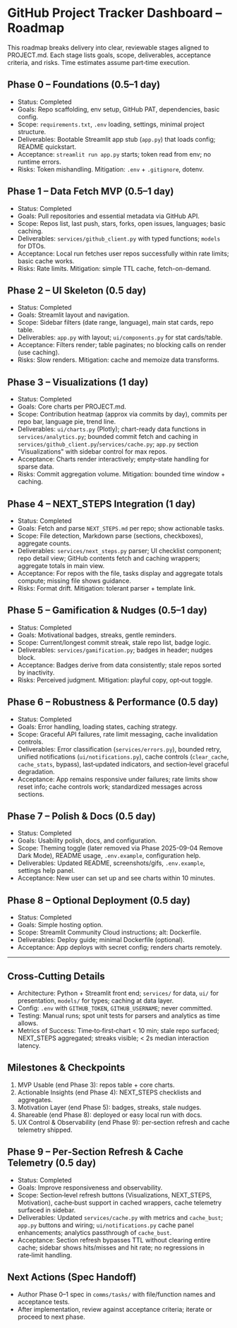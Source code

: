 # GitHub Project Tracker Dashboard – Roadmap

This roadmap breaks delivery into clear, reviewable stages aligned to PROJECT.md. Each stage lists goals, scope, deliverables, acceptance criteria, and risks. Time estimates assume part‑time execution.

## Phase 0 – Foundations (0.5–1 day)
- Status: Completed
- Goals: Repo scaffolding, env setup, GitHub PAT, dependencies, basic config.
- Scope: `requirements.txt`, `.env` loading, settings, minimal project structure.
- Deliverables: Bootable Streamlit app stub (`app.py`) that loads config; README quickstart.
- Acceptance: `streamlit run app.py` starts; token read from env; no runtime errors.
- Risks: Token mishandling. Mitigation: `.env` + `.gitignore`, dotenv.

## Phase 1 – Data Fetch MVP (0.5–1 day)
- Status: Completed
- Goals: Pull repositories and essential metadata via GitHub API.
- Scope: Repos list, last push, stars, forks, open issues, languages; basic caching.
- Deliverables: `services/github_client.py` with typed functions; `models` for DTOs.
- Acceptance: Local run fetches user repos successfully within rate limits; basic cache works.
- Risks: Rate limits. Mitigation: simple TTL cache, fetch-on-demand.

## Phase 2 – UI Skeleton (0.5 day)
- Status: Completed
- Goals: Streamlit layout and navigation.
- Scope: Sidebar filters (date range, language), main stat cards, repo table.
- Deliverables: `app.py` with layout; `ui/components.py` for stat cards/table.
- Acceptance: Filters render; table paginates; no blocking calls on render (use caching).
- Risks: Slow renders. Mitigation: cache and memoize data transforms.

## Phase 3 – Visualizations (1 day)
- Status: Completed
- Goals: Core charts per PROJECT.md.
- Scope: Contribution heatmap (approx via commits by day), commits per repo bar, language pie, trend line.
- Deliverables: `ui/charts.py` (Plotly); chart-ready data functions in `services/analytics.py`; bounded commit fetch and caching in `services/github_client.py`/`services/cache.py`; `app.py` section "Visualizations" with sidebar control for max repos.
- Acceptance: Charts render interactively; empty‑state handling for sparse data.
- Risks: Commit aggregation volume. Mitigation: bounded time window + caching.

## Phase 4 – NEXT_STEPS Integration (1 day)
- Status: Completed
- Goals: Fetch and parse `NEXT_STEPS.md` per repo; show actionable tasks.
- Scope: File detection, Markdown parse (sections, checkboxes), aggregate counts.
- Deliverables: `services/next_steps.py` parser; UI checklist component; repo detail view; GitHub contents fetch and caching wrappers; aggregate totals in main view.
- Acceptance: For repos with the file, tasks display and aggregate totals compute; missing file shows guidance.
- Risks: Format drift. Mitigation: tolerant parser + template link.

## Phase 5 – Gamification & Nudges (0.5–1 day)
- Status: Completed
- Goals: Motivational badges, streaks, gentle reminders.
- Scope: Current/longest commit streak, stale repo list, badge logic.
- Deliverables: `services/gamification.py`; badges in header; nudges block.
- Acceptance: Badges derive from data consistently; stale repos sorted by inactivity.
- Risks: Perceived judgment. Mitigation: playful copy, opt‑out toggle.

## Phase 6 – Robustness & Performance (0.5 day)
- Status: Completed
- Goals: Error handling, loading states, caching strategy.
- Scope: Graceful API failures, rate limit messaging, cache invalidation controls.
- Deliverables: Error classification (`services/errors.py`), bounded retry, unified notifications (`ui/notifications.py`), cache controls (`clear_cache`, `cache_stats`, bypass), last‑updated indicators, and section‑level graceful degradation.
- Acceptance: App remains responsive under failures; rate limits show reset info; cache controls work; standardized messages across sections.

## Phase 7 – Polish & Docs (0.5 day)
- Status: Completed
- Goals: Usability polish, docs, and configuration.
- Scope: Theming toggle (later removed via Phase 2025-09-04 Remove Dark Mode), README usage, `.env.example`, configuration help.
- Deliverables: Updated README, screenshots/gifs, `.env.example`, settings help panel.
- Acceptance: New user can set up and see charts within 10 minutes.

## Phase 8 – Optional Deployment (0.5 day)
- Status: Completed
- Goals: Simple hosting option.
- Scope: Streamlit Community Cloud instructions; alt: Dockerfile.
- Deliverables: Deploy guide; minimal Dockerfile (optional).
- Acceptance: App deploys with secret config; renders charts remotely.

---

## Cross‑Cutting Details
- Architecture: Python + Streamlit front end; `services/` for data, `ui/` for presentation, `models/` for types; caching at data layer.
- Config: `.env` with `GITHUB_TOKEN`, `GITHUB_USERNAME`; never committed.
- Testing: Manual runs; spot unit tests for parsers and analytics as time allows.
- Metrics of Success: Time‑to‑first‑chart < 10 min; stale repo surfaced; NEXT_STEPS aggregated; streaks visible; < 2s median interaction latency.

## Milestones & Checkpoints
1) MVP Usable (end Phase 3): repos table + core charts.
2) Actionable Insights (end Phase 4): NEXT_STEPS checklists and aggregates.
3) Motivation Layer (end Phase 5): badges, streaks, stale nudges.
4) Shareable (end Phase 8): deployed or easy local run with docs.
5) UX Control & Observability (end Phase 9): per‑section refresh and cache telemetry shipped.

## Phase 9 – Per‑Section Refresh & Cache Telemetry (0.5 day)
- Status: Completed
- Goals: Improve responsiveness and observability.
- Scope: Section‑level refresh buttons (Visualizations, NEXT_STEPS, Motivation), cache‑bust support in cached wrappers, cache telemetry surfaced in sidebar.
- Deliverables: Updated `services/cache.py` with metrics and `cache_bust`; `app.py` buttons and wiring; `ui/notifications.py` cache panel enhancements; analytics passthrough of `cache_bust`.
- Acceptance: Section refresh bypasses TTL without clearing entire cache; sidebar shows hits/misses and hit rate; no regressions in rate‑limit handling.

## Next Actions (Spec Handoff)
- Author Phase 0–1 spec in `comms/tasks/` with file/function names and acceptance tests.
- After implementation, review against acceptance criteria; iterate or proceed to next phase.
